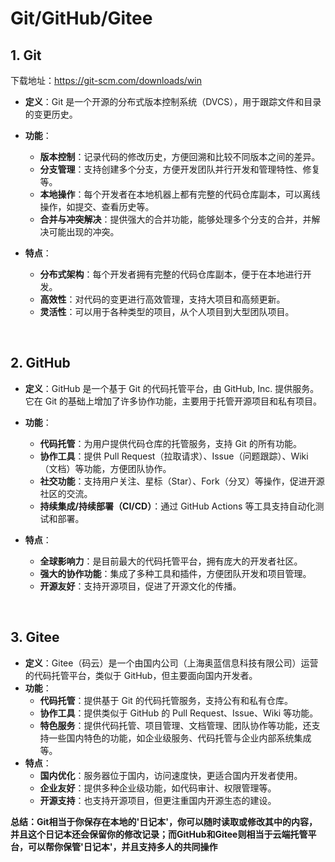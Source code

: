# Git/GitHub/Gitee

## **1. Git**

下载地址：https://git-scm.com/downloads/win

- **定义**：Git 是一个开源的分布式版本控制系统（DVCS），用于跟踪文件和目录的变更历史。

- **功能**：

  - **版本控制**：记录代码的修改历史，方便回溯和比较不同版本之间的差异。
  - **分支管理**：支持创建多个分支，方便开发团队并行开发和管理特性、修复等。
  - **本地操作**：每个开发者在本地机器上都有完整的代码仓库副本，可以离线操作，如提交、查看历史等。
  - **合并与冲突解决**：提供强大的合并功能，能够处理多个分支的合并，并解决可能出现的冲突。

- **特点**：

  - **分布式架构**：每个开发者拥有完整的代码仓库副本，便于在本地进行开发。
  - **高效性**：对代码的变更进行高效管理，支持大项目和高频更新。
  - **灵活性**：可以用于各种类型的项目，从个人项目到大型团队项目。

  ​


## **2. GitHub**

- **定义**：GitHub 是一个基于 Git 的代码托管平台，由 GitHub, Inc. 提供服务。它在 Git 的基础上增加了许多协作功能，主要用于托管开源项目和私有项目。

- **功能**：

  - **代码托管**：为用户提供代码仓库的托管服务，支持 Git 的所有功能。
  - **协作工具**：提供 Pull Request（拉取请求）、Issue（问题跟踪）、Wiki（文档）等功能，方便团队协作。
  - **社交功能**：支持用户关注、星标（Star）、Fork（分叉）等操作，促进开源社区的交流。
  - **持续集成/持续部署（CI/CD）**：通过 GitHub Actions 等工具支持自动化测试和部署。

- **特点**：

  - **全球影响力**：是目前最大的代码托管平台，拥有庞大的开发者社区。
  - **强大的协作功能**：集成了多种工具和插件，方便团队开发和项目管理。
  - **开源友好**：支持开源项目，促进了开源文化的传播。

  ​

## **3. Gitee**

- **定义**：Gitee（码云）是一个由国内公司（上海奥蓝信息科技有限公司）运营的代码托管平台，类似于 GitHub，但主要面向国内开发者。
- **功能**：
  - **代码托管**：提供基于 Git 的代码托管服务，支持公有和私有仓库。
  - **协作工具**：提供类似于 GitHub 的 Pull Request、Issue、Wiki 等功能。
  - **特色服务**：提供代码托管、项目管理、文档管理、团队协作等功能，还支持一些国内特色的功能，如企业级服务、代码托管与企业内部系统集成等。
- **特点**：
  - **国内优化**：服务器位于国内，访问速度快，更适合国内开发者使用。
  - **企业友好**：提供多种企业级功能，如代码审计、权限管理等。
  - **开源支持**：也支持开源项目，但更注重国内开源生态的建设。



**总结：Git相当于你保存在本地的'日记本'，你可以随时读取或修改其中的内容，并且这个日记本还会保留你的修改记录；而GitHub和Gitee则相当于云端托管平台，可以帮你保管'日记本'，并且支持多人的共同操作**

